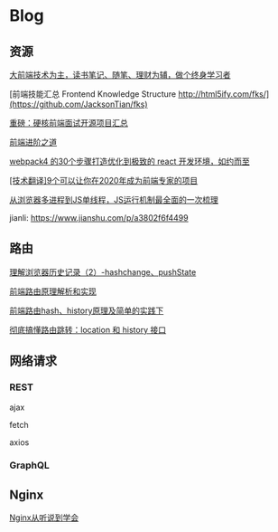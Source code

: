 # Blog

## 资源
[大前端技术为主，读书笔记、随笔、理财为辅，做个终身学习者](https://github.com/biaochenxuying/blog)

[前端技能汇总 Frontend Knowledge Structure http://html5ify.com/fks/](https://github.com/JacksonTian/fks)

[重磅：硬核前端面试开源项目汇总](https://github.com/biaochenxuying/blog/issues/47)

[前端进阶之道](https://yuchengkai.cn/react/2019-04-24.html#react-createelement)

[webpack4 的30个步骤打造优化到极致的 react 开发环境，如约而至](https://juejin.im/post/5cfe4b13f265da1bb13f26a8)

[[技术翻译]9个可以让你在2020年成为前端专家的项目](https://juejin.im/post/5db71290f265da4d1c6999a0#heading-7)

[从浏览器多进程到JS单线程，JS运行机制最全面的一次梳理](https://www.jianshu.com/p/65d3aed95306)

jianli: https://www.jianshu.com/p/a3802f6f4499

## 路由

[理解浏览器历史记录（2）-hashchange、pushState](https://www.cnblogs.com/lyzg/archive/2016/10/21/5960609.html)

[前端路由原理解析和实现](https://juejin.im/post/5cd8d609e51d456e7b372155)

[前端路由hash、history原理及简单的实践下](https://www.cnblogs.com/tugenhua0707/p/10859214.html)

[彻底搞懂路由跳转：location 和 history 接口](https://segmentfault.com/a/1190000014120456)

## 网络请求

### REST

ajax

fetch
[](https://developer.mozilla.org/zh-CN/docs/Web/API/Fetch_API)
[](https://github.com/github/fetch)
[](https://fetch.spec.whatwg.org/)

axios

### GraphQL

## Nginx

[Nginx从听说到学会](https://www.jianshu.com/p/630e2e1ca57f)




